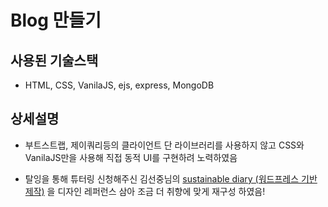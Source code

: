 # Blog 만들기

## 사용된 기술스택

- HTML, CSS, VanilaJS, ejs, express, MongoDB

## 상세설명

- 부트스트랩, 제이쿼리등의 클라이언트 단 라이브러리를 사용하지 않고 CSS와 VanilaJS만을 사용해 직접 동적 UI를 구현하려 노력하였음

- 탈잉을 통해 튜터링 신청해주신 김선중님의 [sustainable diary (워드프레스 기반 제작)](http://sustainablediary.com/) 을 디자인 레퍼런스 삼아 조금 더 취향에 맞게 재구성 하였음!